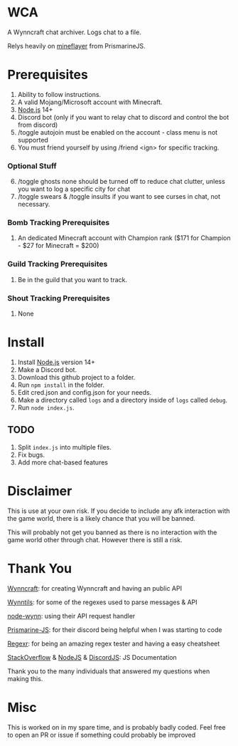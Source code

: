 # WCA
A Wynncraft chat archiver. Logs chat to a file.

Relys heavily on <a target="_blank" href="https://github.com/PrismarineJS/mineflayer">mineflayer</a> from PrismarineJS.

# Prerequisites
1. Ability to follow instructions.
2. A valid Mojang/Microsoft account with Minecraft.
3. [Node.js](https://nodejs.dev/) 14+
4. Discord bot (only if you want to relay chat to discord and control the bot from discord)
5. /toggle autojoin must be enabled on the account - class menu is not supported
6. You must friend yourself by using /friend \<ign> for specific tracking.

### Optional Stuff
6. /toggle ghosts none should be turned off to reduce chat clutter, unless you want to log a specific city for chat
7. /toggle swears & /toggle insults if you want to see curses in chat, not necessary.


### Bomb Tracking Prerequisites 
1. An dedicated Minecraft account with Champion rank ($171 for Champion - $27 for Minecraft = $200)

### Guild Tracking Prerequisites
1. Be in the guild that you want to track.

### Shout Tracking Prerequisites
1. None

# Install
1. Install [Node.js](https://nodejs.dev/) version 14+ 
2. Make a Discord bot.
3. Download this github project to a folder.
4. Run `npm install` in the folder.
5. Edit cred.json and config.json for your needs.
6. Make a directory called `logs` and a directory inside of `logs` called `debug`.
7. Run `node index.js`.

## TODO
1. Split `index.js` into multiple files.
2. Fix bugs.
3. Add more chat-based features

# Disclaimer
This is use at your own risk. If you decide to include any afk interaction with the game world, there is a likely chance that you will be banned.

This will probably not get you banned as there is no interaction with the game world other through chat. However there is still a risk.

# Thank You
[Wynncraft](https://wynncraft.com/): for creating Wynncraft and having an public API

[Wynntils](https://wynntils.com/): for some of the regexes used to parse messages & API

[node-wynn](https://github.com/DevChromium/WynnJS/): using their API request handler

[Prismarine-JS](https://github.com/PrismarineJS/): for their discord being helpful when I was starting to code

[Regexr](https://regexr.com/): for being an amazing regex tester and having a easy cheatsheet

[StackOverflow](https://stackoverflow.com/) & [NodeJS](https://nodejs.org/api/) & [DiscordJS](https://discord.js.org/): JS Documentation

Thank you to the many individuals that answered my questions when making this.

# Misc
This is worked on in my spare time, and is probably badly coded.
Feel free to open an PR or issue if something could probably be improved



